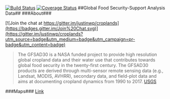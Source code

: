 [![Build Status](https://travis-ci.org/justinwp/croplands.svg)](https://travis-ci.org/justinwp/croplands) [![Coverage Status](https://coveralls.io/repos/justinwp/croplands/badge.svg)](https://coveralls.io/r/justinwp/croplands)
##Global Food Security-Support Analysis Data##
###About###

[![Join the chat at https://gitter.im/justinwp/croplands](https://badges.gitter.im/Join%20Chat.svg)](https://gitter.im/justinwp/croplands?utm_source=badge&utm_medium=badge&utm_campaign=pr-badge&utm_content=badge)
>The GFSAD30 is a NASA funded project to provide high resolution global cropland data and their water use that contributes towards global food security in the twenty-first century. The GFSAD30 products are derived through multi-sensor remote sensing data (e.g., Landsat, MODIS, AVHRR), secondary data, and field-plot data and aims at documenting cropland dynamics from 1990 to 2017. [USGS](http://geography.wr.usgs.gov/science/croplands/)

###Maps###
[Link](http://www.croplands.org)